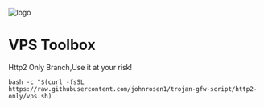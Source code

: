 ![logo](https://raw.githubusercontent.com/johnrosen1/trojan-gfw-script/master/logo.png)
# VPS Toolbox
Http2 Only Branch,Use it at your risk!
```
bash -c "$(curl -fsSL https://raw.githubusercontent.com/johnrosen1/trojan-gfw-script/http2-only/vps.sh)
```


